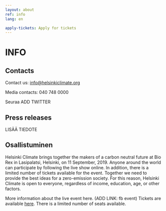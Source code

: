 ```yaml
---
layout: about
ref: info
lang: en

apply-tickets: Apply for tickets
---
```


# INFO

## Contacts

Contact us: info@helsinkiclimate.org

Media contacts: 040 748 0000

Seuraa ADD TWITTER

## Press releases

LISÄÄ TIEDOTE

## Osallistuminen 

Helsinki Climate brings together the makers of a carbon neutral future at Bio Rex in Lasipalatsi, Helsinki, on 11 September, 2019. Anyone around the world can participate by following the live show online. In addition, there is a limited number of tickets available for the event. Together we need to provide the best ideas for a zero-emission society. For this reason, Helsinki Climate is open to everyone, regardless of income, education, age, or other factors. 

More information about the live event here. (ADD LINK: fb event)
Tickets are available [here](https://forms.gle/WSNVKP1KUHJLw6U4A "here"). There is a limited number of seats available.

